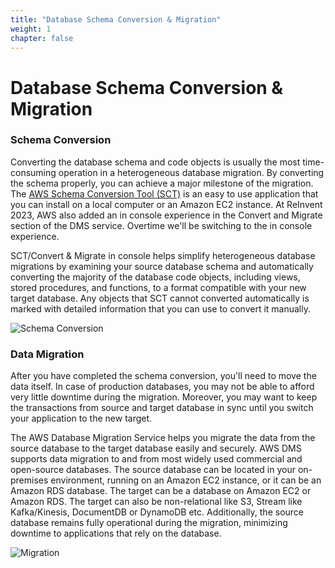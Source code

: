 ```yaml
---
title: "Database Schema Conversion & Migration"
weight: 1
chapter: false
---
```


# Database Schema Conversion & Migration

### Schema Conversion

Converting the database schema and code objects is usually the most time-consuming operation in a heterogeneous database migration. By converting the schema properly, you can achieve a major milestone of the migration. The [AWS Schema Conversion Tool (SCT)](https://docs.aws.amazon.com/SchemaConversionTool/latest/userguide/CHAP_Installing.html)  is an easy to use application that you can install on a local computer or an Amazon EC2 instance. At ReInvent 2023, AWS also added an in console experience in the Convert and Migrate section of the DMS service. Overtime we'll be switching to the in console experience.

SCT/Convert & Migrate in console helps simplify heterogeneous database migrations by examining your source database schema and automatically converting the majority of the database code objects, including views, stored procedures, and functions, to a format compatible with your new target database. Any objects that SCT cannot converted automatically is marked with detailed information that you can use to convert it manually.

![Schema Conversion](/images/0-home/0001.png?width=50pc)

### Data Migration

After you have completed the schema conversion, you'll need to move the data itself. In case of production databases, you may not be able to afford very little downtime during the migration. Moreover, you may want to keep the transactions from source and target database in sync until you switch your application to the new target.

The AWS Database Migration Service helps you migrate the data from the source database to the target database easily and securely. AWS DMS supports data migration to and from most widely used commercial and open-source databases. The source database can be located in your on-premises environment, running on an Amazon EC2 instance, or it can be an Amazon RDS database. The target can be a database on Amazon EC2 or Amazon RDS. The target can also be non-relational like S3, Stream like Kafka/Kinesis, DocumentDB or DynamoDB etc. Additionally, the source database remains fully operational during the migration, minimizing downtime to applications that rely on the database.

![Migration](/images/0-home/0002.png?width=50pc)